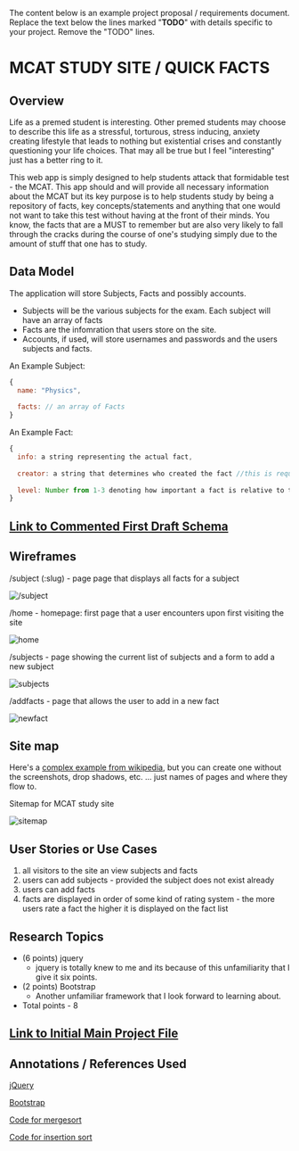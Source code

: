 The content below is an example project proposal / requirements document. Replace the text below the lines marked "__TODO__" with details specific to your project. Remove the "TODO" lines.

# MCAT STUDY SITE / QUICK FACTS

## Overview

Life as a premed student is interesting. Other premed students may choose to describe this life as a stressful, torturous, stress inducing, anxiety creating lifestyle that leads to nothing but existential crises and constantly questioning your life choices. That may all be true but I feel "interesting" just has a better ring to it.  

This web app is simply designed to help students attack that formidable test - the MCAT. This app should and will provide all necessary information about the MCAT but its key purpose is to help students study by being a repository of facts, key concepts/statements and anything that one would not want to take this test without having at the front of their minds. You know, the facts that are a MUST to remember but are also very likely to fall through the cracks during the course of one's studying simply due to the amount of stuff that one has to study.


## Data Model

The application will store Subjects, Facts and possibly accounts.

* Subjects will be the various subjects for the exam. Each subject will have an array of facts
* Facts are the infomration that users store on the site. 
* Accounts, if used, will store usernames and passwords and the users subjects and facts.

An Example Subject:

```javascript
{
  name: "Physics",
  
  facts: // an array of Facts
}
```

An Example Fact:

```javascript
{
  info: a string representing the actual fact,
  
  creator: a string that determines who created the fact //this is required some facts will be created by the app for the uesr. As a results this field will take on two values - "user" or "site"
  
  level: Number from 1-3 denoting how important a fact is relative to the others with 3 being a high priority fact
}
```


## [Link to Commented First Draft Schema](https://github.com/nyu-csci-ua-0480-008-spring-2019/owura82-final-project/blob/0ea22cf8fe978f4bc417af2e109a2609852920d9/src/db.js#L1) 

## Wireframes

/subject (:slug) - page page that displays all facts for a subject

![/subject](documentation/3l9CXAIHQkqpk9SnY2NKLw_thumb_c5a.jpg)

/home - homepage: first page that a user encounters upon first visiting the site

![home](documentation/MY4+exoIQByErPOjsxoj6g_thumb_c5d.jpg)

/subjects - page showing the current list of subjects and a form to add a new subject

![subjects](documentation/IMG_1462.JPG)

/addfacts - page that allows the user to add in a new fact

![newfact](documentation/IMG_0089.JPG)

## Site map

Here's a [complex example from wikipedia](https://upload.wikimedia.org/wikipedia/commons/2/20/Sitemap_google.jpg), but you can create one without the screenshots, drop shadows, etc. ... just names of pages and where they flow to.

Sitemap for MCAT study site

![sitemap](documentation/IMG_5878.JPG)

## User Stories or Use Cases


1. all visitors to the site an view subjects and facts
2. users can add subjects - provided the subject does not exist already
3. users can add facts
4. facts are displayed in order of some kind of rating system - the more users rate a fact the higher it is displayed on the fact list

## Research Topics


* (6 points) jquery
    * jquery is totally knew to me and its because of this unfamiliarity that I give it six points. 
* (2 points) Bootstrap
    * Another unfamiliar framework that I look forward to learning about. 
* Total points - 8



## [Link to Initial Main Project File](https://github.com/nyu-csci-ua-0480-008-spring-2019/owura82-final-project/blob/0ea22cf8fe978f4bc417af2e109a2609852920d9/src/app.js#L1) 


## Annotations / References Used

[jQuery](https://api.jquery.com/)  

[Bootstrap](https://www.w3schools.com/bootstrap/default.asp)  

[Code for mergesort](https://hackernoon.com/programming-with-js-merge-sort-deb677b777c0)  

[Code for insertion sort](https://hackernoon.com/programming-with-js-insertion-sort-1316df8354f5)
